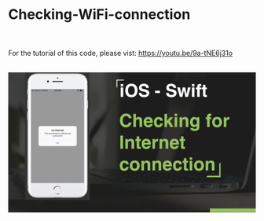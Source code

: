 # Checking-WiFi-connection

<br><br>
For the tutorial of this code, please vist:
https://youtu.be/9a-tNE6j31o

<br>
<a href="https://youtu.be/9a-tNE6j31o" target="_blank"><img src="https://github.com/jeary1988/Checking-WiFi-connection/blob/master/1.png"></a>
